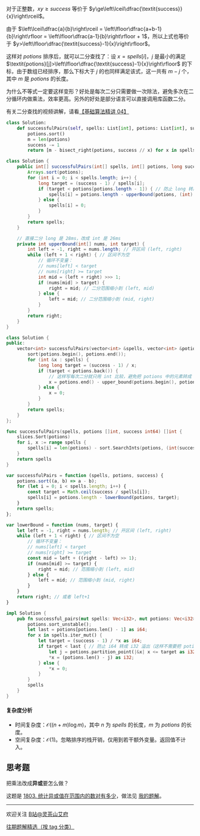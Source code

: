 对于正整数，$xy\ge\textit{success}$ 等价于 $y\ge\left\lceil\dfrac{\textit{success}}{x}\right\rceil$。

由于 $\left\lceil\dfrac{a}{b}\right\rceil = \left\lfloor\dfrac{a+b-1}{b}\right\rfloor = \left\lfloor\dfrac{a-1}{b}\right\rfloor + 1$，所以上式也等价于 $y>\left\lfloor\dfrac{\textit{success}-1}{x}\right\rfloor$。

这样对 $\textit{potions}$ 排序后，就可以二分查找了：设 $x=\textit{spells}[i]$，$j$ 是最小的满足 $\textit{potions}[j]>\left\lfloor\dfrac{\textit{success}-1}{x}\right\rfloor$ 的下标，由于数组已经排序，那么下标大于 $j$ 的也同样满足该式，这一共有 $m-j$ 个，其中 $m$ 是 $\textit{potions}$ 的长度。

为什么不等式一定要这样变形？好处是每次二分只需要做一次除法，避免多次在二分循环内做乘法，效率更高。另外的好处是部分语言可以直接调用库函数二分。

有关二分查找的视频讲解，请看[【基础算法精讲 04】](https://www.bilibili.com/video/BV1AP41137w7/)

```Python [sol-Python3]
class Solution:
    def successfulPairs(self, spells: List[int], potions: List[int], success: int) -> List[int]:
        potions.sort()
        m = len(potions)
        success -= 1
        return [m - bisect_right(potions, success // x) for x in spells]
```

```java [sol-Java]
class Solution {
    public int[] successfulPairs(int[] spells, int[] potions, long success) {
        Arrays.sort(potions);
        for (int i = 0; i < spells.length; i++) {
            long target = (success - 1) / spells[i];
            if (target < potions[potions.length - 1]) { // 防止 long 转成 int 溢出
                spells[i] = potions.length - upperBound(potions, (int) target);
            } else {
                spells[i] = 0;
            }
        }
        return spells;
    }

    // 直接二分 long 是 28ms，改成 int 是 26ms
    private int upperBound(int[] nums, int target) {
        int left = -1, right = nums.length; // 开区间 (left, right)
        while (left + 1 < right) { // 区间不为空
            // 循环不变量：
            // nums[left] < target
            // nums[right] >= target
            int mid = (left + right) >>> 1;
            if (nums[mid] > target) {
                right = mid; // 二分范围缩小到 (left, mid)
            } else {
                left = mid; // 二分范围缩小到 (mid, right)
            }
        }
        return right;
    }
}
```

```C++ [sol-C++]
class Solution {
public:
    vector<int> successfulPairs(vector<int> &spells, vector<int> &potions, long long success) {
        sort(potions.begin(), potions.end());
        for (int &x : spells) {
            long long target = (success - 1) / x;
            if (target < potions.back()) {
                // 这样写每次二分就只用 int 比较，避免把 potions 中的元素转成 long long 比较
                x = potions.end() - upper_bound(potions.begin(), potions.end(), (int) target);
            } else {
                x = 0;
            }
        }
        return spells;
    }
};
```

```go [sol-Go]
func successfulPairs(spells, potions []int, success int64) []int {
	slices.Sort(potions)
	for i, x := range spells {
		spells[i] = len(potions) - sort.SearchInts(potions, (int(success)-1)/x+1)
	}
	return spells
}
```

```js [sol-JavaScript]
var successfulPairs = function (spells, potions, success) {
    potions.sort((a, b) => a - b);
    for (let i = 0; i < spells.length; i++) {
        const target = Math.ceil(success / spells[i]);
        spells[i] = potions.length - lowerBound(potions, target);
    }
    return spells;
};

var lowerBound = function (nums, target) {
    let left = -1, right = nums.length; // 开区间 (left, right)
    while (left + 1 < right) { // 区间不为空
        // 循环不变量：
        // nums[left] < target
        // nums[right] >= target
        const mid = left + ((right - left) >> 1);
        if (nums[mid] >= target) {
            right = mid; // 范围缩小到 (left, mid)
        } else {
            left = mid; // 范围缩小到 (mid, right)
        }
    }
    return right; // 或者 left+1
}
```

```rust [sol-Rust]
impl Solution {
    pub fn successful_pairs(mut spells: Vec<i32>, mut potions: Vec<i32>, success: i64) -> Vec<i32> {
        potions.sort_unstable();
        let last = potions[potions.len() - 1] as i64;
        for x in spells.iter_mut() {
            let target = (success - 1) / *x as i64;
            if target < last { // 防止 i64 转成 i32 溢出（这样不需要把 potions 转成 i64 比较）
                let j = potions.partition_point(|&x| x <= target as i32);
                *x = (potions.len() - j) as i32;
            } else {
                *x = 0;
            }
        }
        spells
    }
}
```

#### 复杂度分析

- 时间复杂度：$\mathcal{O}((n+m)\log m)$，其中 $n$ 为 $\textit{spells}$ 的长度，$m$ 为 $\textit{potions}$ 的长度。
- 空间复杂度：$\mathcal{O}(1)$。忽略排序的栈开销，仅用到若干额外变量。返回值不计入。

## 思考题

把乘法改成**异或**要怎么做？

这题是 [1803. 统计异或值在范围内的数对有多少](https://leetcode.cn/problems/count-pairs-with-xor-in-a-range/)，做法见 [我的题解](https://leetcode.cn/problems/count-pairs-with-xor-in-a-range/solution/bu-hui-zi-dian-shu-zhi-yong-ha-xi-biao-y-p2pu/)。

---

欢迎关注 [B站@灵茶山艾府](https://b23.tv/JMcHRRp)

[往期题解精选（按 tag 分类）](https://github.com/EndlessCheng/codeforces-go/blob/master/leetcode/SOLUTIONS.md)
